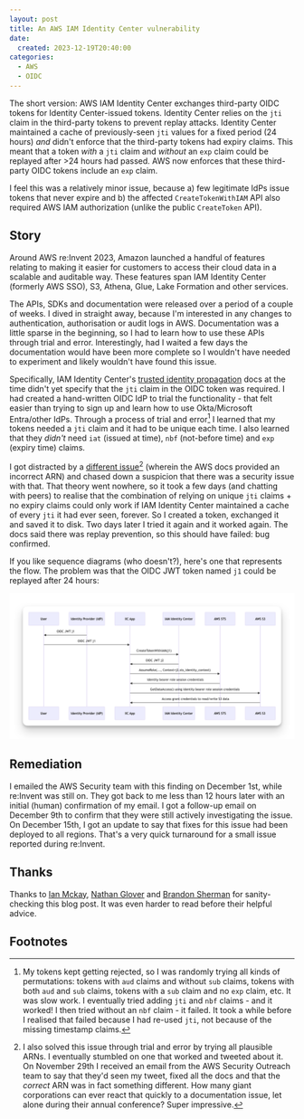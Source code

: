 ```yaml
---
layout: post
title: An AWS IAM Identity Center vulnerability
date:
  created: 2023-12-19T20:40:00
categories:
  - AWS
  - OIDC
---
```


<!-- more -->

The short version: AWS IAM Identity Center exchanges third-party OIDC tokens
for Identity Center-issued tokens. Identity Center relies on the `jti` claim in the 
third-party tokens to prevent replay attacks. Identity Center maintained a cache of 
previously-seen `jti` values for a fixed period (24 hours) _and_ didn't enforce that 
the third-party tokens had expiry claims. This meant that a token _with_ a `jti` 
claim and _without_ an `exp` claim could be replayed after >24 hours had passed. 
AWS now enforces that these third-party OIDC tokens include an `exp` claim.

I feel this was a relatively minor issue, because a) few legitimate IdPs issue 
tokens that never expire and b) the affected `CreateTokenWithIAM` API also 
required AWS IAM authorization (unlike the public `CreateToken` API). 

## Story

Around AWS re:Invent 2023, Amazon launched a handful of features relating to 
making it easier for customers to access their cloud data in a scalable and 
auditable way. These features span IAM Identity Center (formerly AWS SSO), S3, 
Athena, Glue, Lake Formation and other services. 

The APIs, SDKs and documentation were released over a period of a couple of weeks.
I dived in straight away, because I'm interested in any changes to authentication,
authorisation or audit logs in AWS. Documentation was a little sparse in the 
beginning, so I had to learn how to use these APIs through trial and error. 
Interestingly,  had I waited a few days the documentation would have been more 
complete so I  wouldn't have needed to experiment and likely wouldn't have found 
this issue.

Specifically, IAM Identity Center's [trusted identity propagation][tip-docs] docs
at the time didn't yet specify that the `jti` claim in the OIDC token was required.
I had created a hand-written OIDC IdP to trial the functionality - that felt 
easier than trying to sign up and learn how to use Okta/Microsoft Entra/other IdPs.
Through a process of trial and error[^1] I learned that my tokens needed a `jti` 
claim and it had to be unique each time. I also learned that they *didn't* need 
`iat` (issued at time), `nbf` (not-before time) and `exp` (expiry time) claims. 

I got distracted by a [different issue][tweet][^2] (wherein the AWS docs provided
an incorrect ARN) and chased down a suspicion that there was a security issue 
with that. That theory went nowhere, so it took a few days (and chatting with 
peers) to realise that the combination of relying on unique `jti` claims + no 
expiry claims could only work if IAM Identity Center maintained a cache of 
every `jti` it had ever seen, forever. So I created a token, exchanged it and 
saved it to disk. Two days later I tried it again and it worked again. The docs 
said there was replay prevention, so this should have failed: bug confirmed.

If you like sequence diagrams (who doesn't?), here's one that represents the flow.
The problem was that the OIDC JWT token named `j1` could be replayed after 24 
hours:

![sequence diagram](/assets/2023-12-09-sequence-diagram.png)

## Remediation

I emailed the AWS Security team with this finding on December 1st, while re:Invent
was still on. They got back to me less than 12 hours later with an initial (human)
confirmation of my email. I got a follow-up email on December 9th to confirm that
they were still actively investigating the issue. On December 15th, I got an update
to say that fixes for this issue had been deployed to all regions. That's a very
quick turnaround for a small issue reported during re:Invent.

## Thanks

Thanks to [Ian Mckay][ian], [Nathan Glover][nathan] and [Brandon Sherman][brandon]
for sanity-checking this blog post. It was even harder to read before their helpful
advice.

## Footnotes

[^1]: My tokens kept getting rejected, so I was randomly trying all kinds of 
permutations: tokens with `aud` claims and without `sub` claims, tokens with 
both `aud` and  `sub` claims, tokens with a `sub` claim and no `exp` claim, etc. 
It was slow work. I eventually tried adding `jti` and `nbf` claims - and it worked! 
I then tried without an `nbf` claim - it failed. It took a while before I realised 
that failed because I had re-used `jti`, not because of the missing timestamp
claims.

[^2]: I also solved this issue through trial and error by trying all plausible
ARNs. I eventually stumbled on one that worked and tweeted about it. On November
29th I received an email from the AWS Security Outreach team to say that they'd
seen my tweet, fixed all the docs and that the *correct* ARN was in fact something
different. How many giant corporations can ever react that quickly to a 
documentation issue, let alone during their annual conference? Super impressive. 

[tip-docs]: https://docs.aws.amazon.com/singlesignon/latest/userguide/using-apps-with-trusted-token-issuer.html
[tweet]: https://twitter.com/__steele/status/1729382775202144670
[ian]: https://twitter.com/iann0036
[nathan]: https://twitter.com/nathangloverAUS
[brandon]: https://social.securitytheater.net/@spaceinvader
